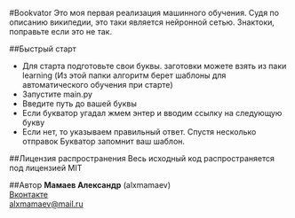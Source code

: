 #Bookvator
Это моя первая реализация машинного обучения. Судя по описанию википедии, это таки является нейронной сетью. Знактоки, поправьте если это не так.

##Быстрый старт
* Для старта подготовьте свои буквы. заготовки можете взять из паки learning (Из этой папки алгоритм берет шаблоны для автоматического обучения при старте)
* Запустите main.py
* Введите путь до вашей буквы
* Если букватор угадал жмем энтер и вводим ссылку на следующую букву
* Если нет, то указываем правильный ответ. Спустя несколько отправок Букватор запомнит ваш шаблон.

##Лицензия распространения
Весь исходный код распространяется под лицензией MIT

##Автор
**Мамаев Александр** (alxmamaev)
<br>[Вконтакте](https://new.vk.com/alex__mamaev)
<br>alxmamaev@mail.ru 